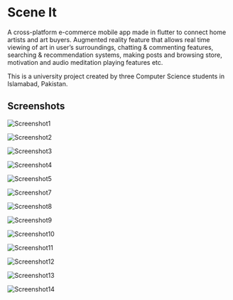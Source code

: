 # Scene It

A cross-platform e-commerce mobile app made in flutter to connect home artists and art buyers.
Augmented reality feature that allows real time viewing of art in user’s surroundings, chatting & commenting features, searching & recommendation systems, making posts and browsing store, motivation and audio meditation playing features etc.

This is a university project created by three Computer Science students in Islamabad, Pakistan. 

## Screenshots

![Screenshot1](Screenshots/Sign_In.PNG) 

![Screenshot2](Screenshots/Sign_Up.PNG)

![Screenshot3](Screenshots/Store.PNG)

![Screenshot4](Screenshots/Store_2.jpeg)

![Screenshot5](Screenshots/Navigation.PNG) 

![Screenshot7](Screenshots/Augmented_Reality_2.jpeg)

![Screenshot8](Screenshots/Augmented_Reality_3.jpeg)

![Screenshot9](Screenshots/Add_Post.PNG)

![Screenshot10](Screenshots/Mind.PNG)

![Screenshot11](Screenshots/Audio.PNG)

![Screenshot12](Screenshots/Success_Stories.PNG)

![Screenshot13](Screenshots/Story.PNG)

![Screenshot14](Screenshots/Quotes.PNG)


